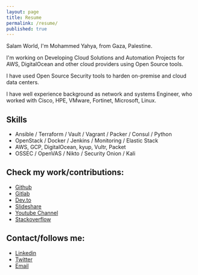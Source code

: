 ```yaml
---
layout: page
title: Resume
permalink: /resume/
published: true
---
```


Salam World, I'm Mohammed Yahya, from Gaza, Palestine.

I'm working on Developing Cloud Solutions and Automation Projects for AWS, DigitalOcean and other cloud providers using Open Source tools.

I have used Open Source Security tools to harden on-premise and cloud data centers.

I have well experience background as network and systems Engineer, who worked with Cisco, HPE, VMware, Fortinet, Microsoft, Linux. 

## Skills

- Ansible / Terraform / Vault / Vagrant / Packer / Consul / Python
- OpenStack / Docker / Jenkins / Monitoring / Elastic Stack
- AWS, GCP, DigitalOcean, kyup, Vultr, Packet
- OSSEC / OpenVAS / Nikto / Security Onion / Kali

## Check my work/contributions:
- [Github](github.com/mhmdio)
- [Gitlab](gitlab.com/mhmdio)
- [Dev.to](https://dev.to/mhmdio)
- [Slideshare](slideshare.net/MohammedAlmusaddar)
- [Youtube Channel](youtube.com/channel/UCbwcohrMkjVdG2dxHPHfElw)
- [Stackoverflow](https://stackoverflow.com/users/5532207/mohammed-almusaddar)

## Contact/follows me:

- [Linkedin](https://www.linkedin.com/in/mhmdio/)
- [Twitter](twitter.com/mhmd_io)
- [Email](mailto:admin@mhmd.io)